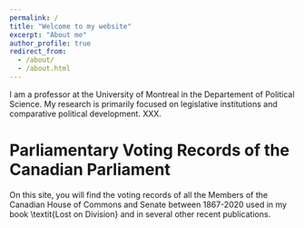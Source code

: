 ```yaml
---
permalink: /
title: "Welcome to my website"
excerpt: "About me"
author_profile: true
redirect_from: 
  - /about/
  - /about.html
---
```


I am a professor at the University of Montreal in the Departement of Political Science. My research is primarily focused on legislative institutions and comparative political development. XXX. 

Parliamentary Voting Records of the Canadian Parliament
======
On this site, you will find the voting records of all the Members of the Canadian House of Commons and Senate between 1867-2020 used in my book \textit{Lost on Division} and in several other recent publications.
